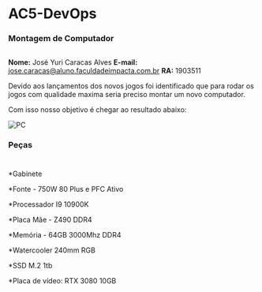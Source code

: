 # AC5-DevOps

### Montagem de Computador <h2>
  
**Nome:** José Yuri Caracas Alves
**E-mail:** jose.caracas@aluno.faculdadeimpacta.com.br
**RA:** 1903511

  
 Devido aos lançamentos dos novos jogos foi identificado que para rodar os jogos com qualidade maxima seria preciso montar um novo computador.
  
 Com isso nosso objetivo é chegar ao resultado abaixo:
 
![PC](https://http2.mlstatic.com/D_NQ_NP_2X_824421-MLB42943088412_072020-F.webp) 
  
  ### Peças <h1>
  
  *Gabinete
  
  *Fonte - 750W 80 Plus e PFC Ativo
  
  *Processador I9 10900K
  
  *Placa Mãe - Z490 DDR4
  
  *Memória - 64GB 3000Mhz DDR4
  
  *Watercooler 240mm RGB
  
  *SSD M.2 1tb
  
  *Placa de vídeo: RTX 3080 10GB

